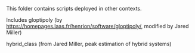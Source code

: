 This folder contains scripts deployed in other contexts.

Includes gloptipoly (by https://homepages.laas.fr/henrion/software/gloptipoly/, modified by Jared Miller)

hybrid_class (from Jared Miller, peak estimation of hybrid systems)